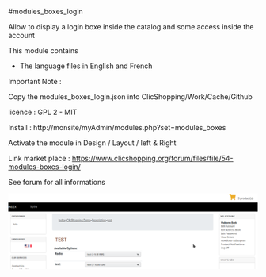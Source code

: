 #modules_boxes_login

Allow to display a login boxe inside the catalog and some access inside the account

This module contains

- The language files in English and French
  
Important Note :

Copy the modules_boxes_login.json into ClicShopping/Work/Cache/Github

licence  : GPL 2 - MIT

Install :
http://monsite/myAdmin/modules.php?set=modules_boxes

Activate the module in Design / Layout / left & Right

Link market place : https://www.clicshopping.org/forum/files/file/54-modules-boxes-login/

See forum for all informations

![image](https://github.com/ClicShoppingOfficialModulesV3/modules_boxes_login/blob/master/ModuleInfosJson/login.png)
